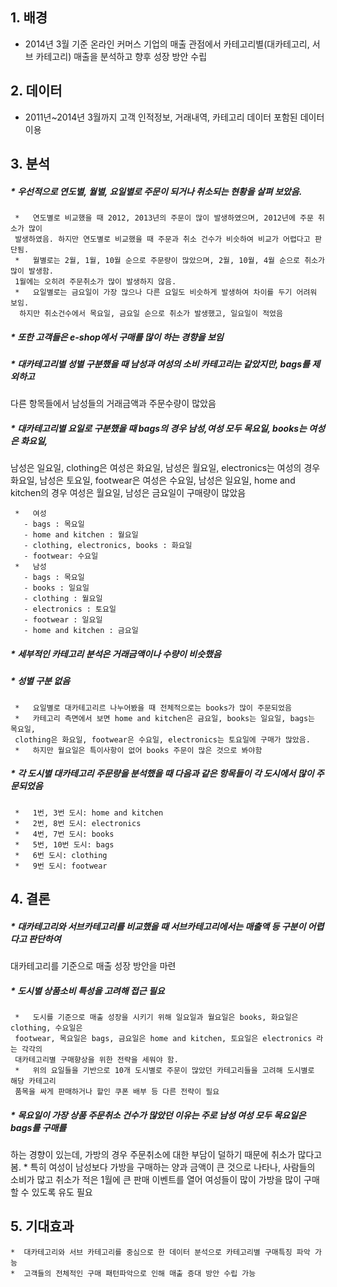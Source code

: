## **1. 배경**
*   2014년 3월 기준 온라인 커머스 기업의 매출 관점에서 카테고리별(대카테고리, 서브 카테고리) 매출을 분석하고 향후 성장 방안 수립

## **2. 데이터**
*   2011년~2014년 3월까지 고객 인적정보, 거래내역, 카테고리 데이터 포함된 데이터 이용

## **3. 분석** 

#####   * 우선적으로 연도별, 월별, 요일별로 주문이 되거나 취소되는 현황을 살펴 보았음.
     *   연도별로 비교했을 때 2012, 2013년의 주문이 많이 발생하였으며, 2012년에 주문 취소가 많이 
     발생하였음. 하지만 연도별로 비교했을 때 주문과 취소 건수가 비슷하여 비교가 어렵다고 판단됨.
     *   월별로는 2월, 1월, 10월 순으로 주문량이 많았으며, 2월, 10월, 4월 순으로 취소가 많이 발생함.
     1월에는 오히려 주문취소가 많이 발생하지 않음.
     *   요일별로는 금요일이 가장 많으나 다른 요일도 비슷하게 발생하여 차이를 두기 어려워 보임.
      하지만 취소건수에서 목요일, 금요일 순으로 취소가 발생했고, 일요일이 적었음

#####   * 또한 고객들은 e-shop에서 구매를 많이 하는 경향을 보임

#####   * 대카테고리별 성별 구분했을 때 남성과 여성의 소비 카테고리는 같았지만, bags를 제외하고 
다른 항목들에서 남성들의 거래금액과 주문수량이 많았음

#####   * 대카테고리별 요일로 구분했을 때 bags의 경우 남성,여성 모두 목요일, books는 여성은 화요일, 
남성은 일요일, clothing은 여성은 화요일, 남성은 월요일, electronics는 여성의 경우 화요일, 
남성은 토요일, footwear은 여성은 수요일, 남성은 일요일, home and kitchen의 경우 여성은 월요일, 
남성은 금요일이 구매량이 많았음

     *   여성
       - bags : 목요일
       - home and kitchen : 월요일
       - clothing, electronics, books : 화요일
       - footwear: 수요일
     *   남성
       - bags : 목요일
       - books : 일요일
       - clothing : 월요일
       - electronics : 토요일
       - footwear : 일요일
       - home and kitchen : 금요일

#####   * 세부적인 카테고리 분석은 거래금액이나 수량이 비슷했음

#####   * 성별 구분 없음
     *   요일별로 대카테고리르 나누어봤을 때 전체적으로는 books가 많이 주문되었음
     *   카테고리 측면에서 보면 home and kitchen은 금요일, books는 일요일, bags는 목요일,
     clothing은 화요일, footwear은 수요일, electronics는 토요일에 구매가 많았음.
     *   하지만 월요일은 특이사항이 없어 books 주문이 많은 것으로 봐야함

#####   * 각 도시별 대카테고리 주문량을 분석했을 때 다음과 같은 항목들이 각 도시에서 많이 주문되었음
     *   1번, 3번 도시: home and kitchen
     *   2번, 8번 도시: electronics
     *   4번, 7번 도시: books
     *   5번, 10번 도시: bags
     *   6번 도시: clothing
     *   9번 도시: footwear

 ## **4. 결론**

#####   * 대카테고리와 서브카테고리를 비교했을 때 서브카테고리에서는 매출액 등 구분이 어렵다고 판단하여 
대카테고리를 기준으로 매출 성장 방안을 마련

#####   * 도시별 상품소비 특성을 고려해 접근 필요
     *   도시를 기준으로 매출 성장을 시키기 위해 일요일과 월요일은 books, 화요일은 clothing, 수요일은
     footwear, 목요일은 bags, 금요일은 home and kitchen, 토요일은 electronics 라는 각각의 
     대카테고리별 구매향상을 위한 전략을 세워야 함.
     *   위의 요일들을 기반으로 10개 도시별로 주문이 많았던 카테고리들을 고려해 도시별로 해당 카테고리 
     품목을 싸게 판매하거나 할인 쿠폰 배부 등 다른 전략이 필요

#####   * 목요일이 가장 상품 주문취소 건수가 많았던 이유는 주로 남성 여성 모두 목요일은 bags를 구매를 
하는 경향이 있는데, 가방의 경우 주문취소에 대한 부담이 덜하기 때문에 취소가 많다고 봄. 
     *   특히 여성이 남성보다 가방을 구매하는 양과 금액이 큰 것으로 나타나, 사람들의 소비가 많고 취소가 
     적은 1월에 큰 판매 이벤트를 열어 여성들이 많이 가방을 많이 구매할 수 있도록 유도 필요

## **5. 기대효과**
    *  대카테고리와 서브 카테고리를 중심으로 한 데이터 분석으로 카테고리별 구매특징 파악 가능
    *  고객들의 전체적인 구매 패턴파악으로 인해 매출 증대 방안 수립 가능
